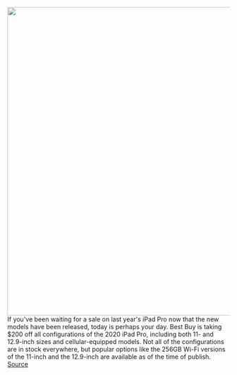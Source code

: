 <img src='https://cdn.vox-cdn.com/thumbor/KZq19GW_nZH-4QlvE6cAVg6__lE=/0x0:2040x1360/1200x800/filters:focal(857x517:1183x843)/cdn.vox-cdn.com/uploads/chorus_image/image/69698680/bking_200322_3945_0023.0.jpg' width='700px' /><br/>
If you've been waiting for a sale on last year's iPad Pro now that the new models have been released, today is perhaps your day. Best Buy is taking $200 off all configurations of the 2020 iPad Pro, including both 11- and 12.9-inch sizes and cellular-equipped models. Not all of the configurations are in stock everywhere, but popular options like the 256GB Wi-Fi versions of the 11-inch and the 12.9-inch are available as of the time of publish.
<a href='https://www.theverge.com/2021/8/9/22616482/apple-2020-ipad-pro-200-off-sony-wh-1000xm3-1more-echo-show-8-sales-deals'> Source <a/>